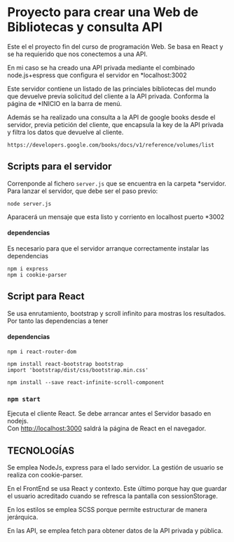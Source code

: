 # Proyecto para crear una Web de Bibliotecas y consulta API

Este el el proyecto fin del curso de programación Web. Se basa en React y se ha requierido que nos conectemos a una API.

En mi caso se ha creado una API privada mediante el combinado node.js+espress que configura el servidor en *localhost:3002

Este servidor contiene un listado de las princiales bibliotecas del mundo que devuelve previa solicitud del cliente a la API privada. Conforma la página de *INICIO en la barra de menú.

Además se ha realizado una consulta a la API de google books desde el servidor, previa petición del cliente, que encapsula la key de la API privada y filtra los datos que devuelve al cliente.

`https://developers.google.com/books/docs/v1/reference/volumes/list`

## Scripts para el servidor

Correnponde al fichero `server.js` que se encuentra en la carpeta *servidor. Para lanzar el servidor, que debe ser el paso previo:

	node server.js 

Aparacerá un mensaje que esta listo y corriento en localhost puerto *3002

#### dependencias

Es necesario para que el servidor arranque correctamente instalar las dependencias

	npm i express
	npm i cookie-parser
	
## Script para React

Se usa enrutamiento, bootstrap y scroll infinito para mostras los resultados. Por tanto las dependencias a tener

#### dependencias
	
	npm i react-router-dom
	
	npm install react-bootstrap bootstrap
	import 'bootstrap/dist/css/bootstrap.min.css'
	
	npm install --save react-infinite-scroll-component
	

### `npm start`

Ejecuta el cliente React. Se debe arrancar antes el Servidor basado en nodejs.\
Con [http://localhost:3000](http://localhost:3000) saldrá la página de React en el navegador.

## TECNOLOGÍAS
Se emplea NodeJs, express para el lado servidor. La gestión de usuario se realiza con cookie-parser.

En el FrontEnd se usa React y contexto. Este último porque hay que guardar el usuario acreditado cuando se refresca la pantalla con sessionStorage.

En los estilos se emplea SCSS porque permite estructurar de manera jerárquica.

En las API, se emplea fetch para obtener datos de la API privada y pública.




